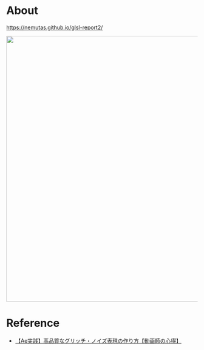 # About

https://nemutas.github.io/glsl-report2/

<img src='https://github.com/nemutas/glsl-report2/assets/46724121/3afba705-9999-444d-9018-a64f007fdee1' alt='' width='700' />

# Reference

- [【Ae実践】高品質なグリッチ・ノイズ表現の作り方【動画師の心得】](https://www.youtube.com/watch?v=zyRCDYmO1VQ)
